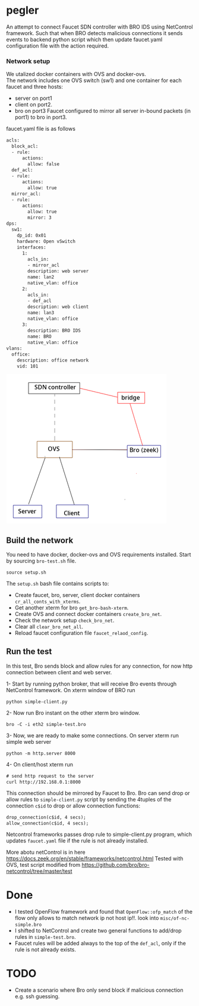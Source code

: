 # pegler
An attempt to connect Faucet SDN controller with BRO IDS using NetControl framework. Such that when BRO detects malicious connections it sends events to backend python script which then update faucet.yaml configuration file with the action required.

### Network setup
We utalized docker containers with OVS and docker-ovs.  
The network includes one OVS switch (sw1) and one container for each faucet and three hosts: 
- server on port1 
- client on port2. 
- bro on port3 
Faucet configured to mirror all server in-bound packets (in port1) to bro in port3.

faucet.yaml file is as follows
```
acls:
  block_acl:
  - rule:
      actions:
        allow: false
  def_acl:
  - rule:
      actions:
        allow: true
  mirror_acl:
  - rule:
      actions:
        allow: true
        mirror: 3
dps:
  sw1:
    dp_id: 0x01
    hardware: Open vSwitch
    interfaces:
      1:
        acls_in:
        - mirror_acl
        description: web server
        name: lan2
        native_vlan: office
      2:
        acls_in:
        - def_acl
        description: web client 
        name: lan3
        native_vlan: office
      3:
        description: BRO IDS
        name: BRO
        native_vlan: office
vlans:
  office:
    description: office network
    vid: 101
```
![ovs-docker|473x482](net-setup.png) 
## Build the network
You need to have docker, docker-ovs and OVS requirements installed. 
Start by sourcing `bro-test.sh` file.
```
source setup.sh
```
The `setup.sh` bash file contains scripts to: 
- Create faucet, bro, server, client docker containers `cr_all_conts_with_xterms`.
- Get another xterm for bro `get_bro-bash-xterm`.
- Create OVS and connect docker containers `create_bro_net`.  
- Check the network setup `check_bro_net`. 
- Clear all `clear_bro_net_all`. 
- Reload faucet configuration file `faucet_relaod_config`. 

## Run the test
In this test, Bro sends block and allow rules for any connection, for now http connection between client and web server. 

1- Start by running python broker, that will receive Bro events through NetControl framework.
On xterm window of BRO run 
```
python simple-client.py
```
2- Now run Bro instant on the other xterm bro window. 
```
bro -C -i eth2 simple-test.bro
```

3- Now, we are ready to make some connections. On server xterm  run simple web server
```
python -m http.server 8000
```
4- On client/host xterm run 
```
# send http request to the server
curl http://192.168.0.1:8000
```
This connection should be mirrored by Faucet to Bro. 
Bro can send drop or allow rules to `simple-client.py` script by sending the 4tuples of the connection `c$id` to drop or allow connection functions:
``` 
drop_connection(c$id, 4 secs);
allow_connection(c$id, 4 secs);
```
Netcontrol frameworks passes drop rule to simple-client.py program, which updates `faucet.yaml` file if the rule is not already installed. 


More abotu netControl is in here https://docs.zeek.org/en/stable/frameworks/netcontrol.html
Tested with OVS, test script modified from https://github.com/bro/bro-netcontrol/tree/master/test

# Done
- I tested OpenFlow framework and found that `OpenFlow::ofp_match` of the flow only allows to match network ip not host ip!!. look into `misc/of-nc-simple.bro`
- I shifted to NetControl and create two general functions to add/drop rules in `simple-test.bro`.
- Faucet rules will be added always to the top of the `def_acl`, only if the rule is not already exists.
# TODO
- Create a scenario where Bro only send block if malicious connection e.g. ssh guessing. 